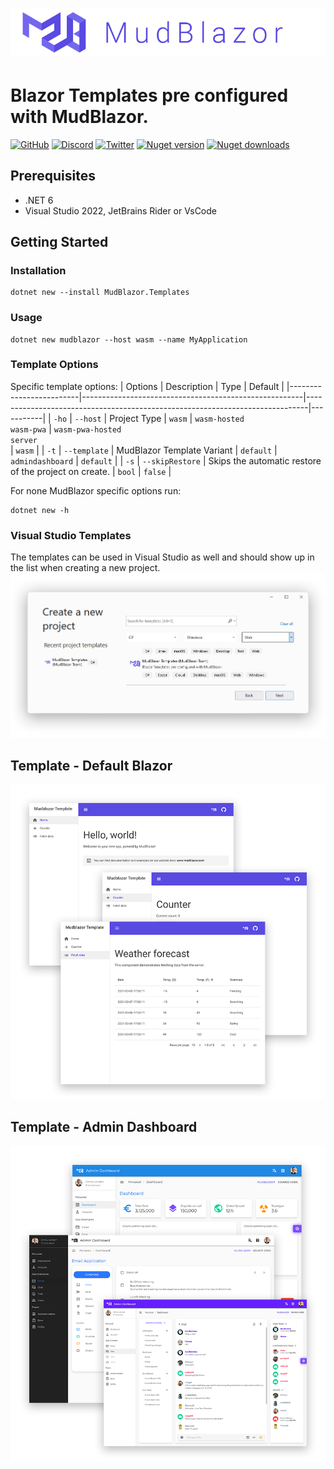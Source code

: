 # ![MudBlazor](content/MudBlazor-GitHub-NoBg.png)
# Blazor Templates pre configured with MudBlazor.

[![GitHub](https://img.shields.io/github/license/garderoben/mudblazor?color=%23594ae2&style=flat-square)](https://github.com/Garderoben/MudBlazor.Templates/blob/master/LICENSE)
[![Discord](https://img.shields.io/discord/786656789310865418?color=%237289da&label=Discord&logo=discord&logoColor=%237289da&style=flat-square)](https://discord.gg/mudblazor)
[![Twitter](https://img.shields.io/twitter/follow/MudBlazor?color=1DA1F2&label=Twitter&logo=Twitter&style=flat-square)](https://twitter.com/MudBlazor)
[![Nuget version](https://img.shields.io/nuget/v/MudBlazor.Templates?color=ff4081&label=nuget%20version&logo=nuget&style=flat-square)](https://www.nuget.org/packages/MudBlazor.Templates/)
[![Nuget downloads](https://img.shields.io/nuget/dt/MudBlazor.Templates?color=ff4081&label=nuget%20downloads&logo=nuget&style=flat-square)](https://www.nuget.org/packages/MudBlazor.Templates/)

## Prerequisites

- .NET 6
- Visual Studio 2022, JetBrains Rider or VsCode 

## Getting Started
### Installation
```
dotnet new --install MudBlazor.Templates
```
### Usage
```
dotnet new mudblazor --host wasm --name MyApplication
```
### Template Options
Specific template options:
| Options                 | Description                                           | Type                                                                         | Default   |
|-------------------------|-------------------------------------------------------|------------------------------------------------------------------------------|-----------|
| `-ho` \| `--host`       | Project Type                                          | `wasm` \| `wasm-hosted`<br> `wasm-pwa` \| `wasm-pwa-hosted`<br> `server`<br> | `wasm`    |
| `-t` \| `--template`    | MudBlazor Template Variant                            | `default` \| `admindashboard`                                                | `default` |
| `-s` \| `--skipRestore` | Skips the automatic restore of the project on create. | `bool`                                                                       | `false`   |

For none MudBlazor specific options run:
```
dotnet new -h
```

### Visual Studio Templates
The templates can be used in Visual Studio as well and should show up in the list when creating a new project.
![VisualStudioTemplate](content/visual-studio-template.png)

## Template - Default Blazor
![DefaultBlazorTemplate](content/DefaultBlazorTemplate.png)

## Template - Admin Dashboard
![AdminDashboardTemplate](content/AdminDashboardTemplate.png)
